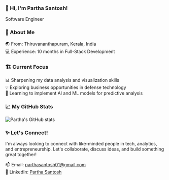 ### 👋 Hi, I'm Partha Santosh!<br>
Software Engineer 

### 🚀 About Me
🌏 From: Thiruvananthapuram, Kerala, India<br>
💻 Experience: 10 months in Full-Stack Development

### 🏗️ Current Focus
📊 Sharpening my data analysis and visualization skills<br>
💡 Exploring business opportunities in defense technology<br>
🔭 Learning to implement AI and ML models for predictive analysis<br>

### 📈 My GitHub Stats
![Partha's GitHub stats](https://github-readme-stats.vercel.app/api?username=Parth0022&show_icons=true)

### ✨ Let's Connect!
I'm always looking to connect with like-minded people in tech, analytics, and entrepreneurship. Let's collaborate, discuss ideas, and build something great together!

📫 Email: parthasantosh01@gmail.com<br>
💼 LinkedIn: [Partha Santosh](https://www.linkedin.com/in/partha01/)<br>


